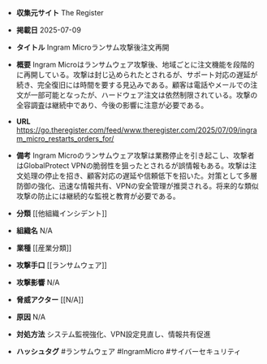- **収集元サイト**
The Register

- **掲載日**
2025-07-09

- **タイトル**
Ingram Microランサム攻撃後注文再開

- **概要**
Ingram Microはランサムウェア攻撃後、地域ごとに注文機能を段階的に再開している。攻撃は封じ込められたとされるが、サポート対応の遅延が続き、完全復旧には時間を要する見込みである。顧客は電話やメールでの注文が一部可能となったが、ハードウェア注文は依然制限されている。攻撃の全容調査は継続中であり、今後の影響に注意が必要である。

- **URL**
https://go.theregister.com/feed/www.theregister.com/2025/07/09/ingram_micro_restarts_orders_for/

- **備考**
Ingram Microのランサムウェア攻撃は業務停止を引き起こし、攻撃者はGlobalProtect VPNの脆弱性を狙ったとされるが誤情報もある。攻撃は注文処理の停止を招き、顧客対応の遅延や信頼低下を招いた。対策として多層防御の強化、迅速な情報共有、VPNの安全管理が推奨される。将来的な類似攻撃の防止には継続的な監視と教育が必要である。

- **分類**
[[他組織インシデント]]

- **組織名**
N/A

- **業種**
[[産業分類]]

- **攻撃手口**
[[ランサムウェア]]

- **攻撃影響**
N/A

- **脅威アクター**
[[N/A]]

- **原因**
N/A

- **対処方法**
システム監視強化、VPN設定見直し、情報共有促進

- **ハッシュタグ**
#ランサムウェア #IngramMicro #サイバーセキュリティ
